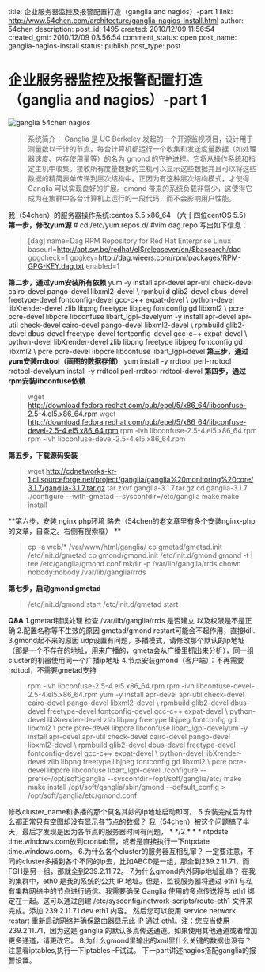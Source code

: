 title: 企业服务器监控及报警配置打造（ganglia and nagios）-part 1
link: http://www.54chen.com/architecture/ganglia-nagios-install.html
author: 54chen
description: 
post_id: 1495
created: 2010/12/09 11:56:54
created_gmt: 2010/12/09 03:56:54
comment_status: open
post_name: ganglia-nagios-install
status: publish
post_type: post

# 企业服务器监控及报警配置打造（ganglia and nagios）-part 1

![ganglia 54chen nagios](http://img04.taobaocdn.com/imgextra/i4/T1G.0TXXlhXXa1KzfX_115619.jpg)

> 系统简介： Ganglia 是 UC Berkeley 发起的一个开源监视项目，设计用于测量数以千计的节点。每台计算机都运行一个收集和发送度量数据（如处理器速度、内存使用量等）的名为 gmond 的守护进程。它将从操作系统和指定主机中收集。接收所有度量数据的主机可以显示这些数据并且可以将这些数据的精简表单传递到层次结构中。正因为有这种层次结构模式，才使得 Ganglia 可以实现良好的扩展。gmond 带来的系统负载非常少，这使得它成为在集群中各台计算机上运行的一段代码，而不会影响用户性能。

我（54chen）的服务器操作系统:centos 5.5 x86_64 （六十四位centOS 5.5） **第一步，修改yum源** # cd /etc/yum.repos.d/ #vim dag.repo 写出如下信息： 

> [dag] name=Dag RPM Repository for Red Hat Enterprise Linux baseurl=http://apt.sw.be/redhat/el$releasever/en/$basearch/dag gpgcheck=1 gpgkey=http://dag.wieers.com/rpm/packages/RPM-GPG-KEY.dag.txt enabled=1

**第二步，通过yum安装所有依赖** yum -y install apr-devel apr-util check-devel cairo-devel pango-devel libxml2-devel \ rpmbuild glib2-devel dbus-devel freetype-devel fontconfig-devel gcc-c++ expat-devel \ python-devel libXrender-devel zlib libpng freetype libjpeg fontconfig gd libxml2 \ pcre pcre-devel libpcre libconfuse libart_lgpl-develyum -y install apr-devel apr-util check-devel cairo-devel pango-devel libxml2-devel \ rpmbuild glib2-devel dbus-devel freetype-devel fontconfig-devel gcc-c++ expat-devel \ python-devel libXrender-devel zlib libpng freetype libjpeg fontconfig gd libxml2 \ pcre pcre-devel libpcre libconfuse libart_lgpl-devel **第三步，通过yum安装rrdtool（画图的数据存储）** yum install -y rrdtool perl-rrdtool rrdtool-develyum install -y rrdtool perl-rrdtool rrdtool-devel **第四步，通过rpm安装libconfuse依赖**

> wget http://download.fedora.redhat.com/pub/epel/5/x86_64/libconfuse-2.5-4.el5.x86_64.rpm wget http://download.fedora.redhat.com/pub/epel/5/x86_64/libconfuse-devel-2.5-4.el5.x86_64.rpm rpm -ivh libconfuse-2.5-4.el5.x86_64.rpm rpm -ivh libconfuse-devel-2.5-4.el5.x86_64.rpm

**第五步，下载源码安装**

> wget http://cdnetworks-kr-1.dl.sourceforge.net/project/ganglia/ganglia%20monitoring%20core/3.1.7/ganglia-3.1.7.tar.gz tar zxvf ganglia-3.1.7.tar.gz cd ganglia-3.1.7 ./configure --with-gmetad --sysconfdir=/etc/ganglia make make install

**第六步，安装 nginx php环境 略去（54chen的老文章里有多个安装nginx-php的文章，自查之。右侧有搜索框） **

> cp -a web/* /var/www/html/ganglia/ cp gmetad/gmetad.init /etc/init.d/gmetad cp gmond/gmond.init /etc/init.d/gmond gmond -t | tee /etc/ganglia/gmond.conf mkdir -p /var/lib/ganglia/rrds chown nobody:nobody /var/lib/ganglia/rrds

**第七步，启动gmond gmetad**

> /etc/init.d/gmond start /etc/init.d/gmetad start

**Q&A** 1.gmetad错误处理 检查 /var/lib/ganglia/rrds 是否建立 以及权限是不是正确 2.配置名称等不生效的原因 gmetad/gmond restart可能会不起作用，直接kill. 3.gmond起不来的原因 udp设置有问题，多播模式，请修改那个默认的ip地址（那是一个不存在的地址，用来广播的，gmeta会从广播里抓出来分析），同一组cluster的机器使用同一个广播ip地址 4.节点安装gmond（客户端）：不再需要rrdtool，不需要gmetad支持 

> rpm -ivh libconfuse-2.5-4.el5.x86_64.rpm rpm -ivh libconfuse-devel-2.5-4.el5.x86_64.rpm yum -y install apr-devel apr-util check-devel cairo-devel pango-devel libxml2-devel \ rpmbuild glib2-devel dbus-devel freetype-devel fontconfig-devel gcc-c++ expat-devel \ python-devel libXrender-devel zlib libpng freetype libjpeg fontconfig gd libxml2 \ pcre pcre-devel libpcre libconfuse libart_lgpl-develyum -y install apr-devel apr-util check-devel cairo-devel pango-devel libxml2-devel \ rpmbuild glib2-devel dbus-devel freetype-devel fontconfig-devel gcc-c++ expat-devel \ python-devel libXrender-devel zlib libpng freetype libjpeg fontconfig gd libxml2 \ pcre pcre-devel libpcre libconfuse libart_lgpl-devel ./configure --prefix=/opt/soft/ganglia --sysconfdir=/opt/soft/ganglia/etc/ make make install /opt/soft/ganglia/sbin/gmond --default_config > /opt/soft/ganglia/etc/gmond.conf

修改cluster_name和多播的那个莫名其妙的ip地址启动即可。 5.安装完成后为什么都正常只有空图却没有显示各节点的数据？ 我（54chen）被这个问题搞了半天，最后才发现是因为各节点的服务器时间有问题， * */2 * * * ntpdate time.windows.com放到crontab里，或者是直接执行一下ntpdate time.windows.com。 6.为什么各个cluster的服务器互相乱窜？ 一定要注意，不同的cluster多播到各个不同的ip去，比如ABCD是一组，那全到239.2.11.71，而FGH是另一组，那就全到239.2.11.72。 7.为什么gmond内外网ip地址乱串？ 在我的集群中，eth0 是我的系统的公共 IP 地址。但是，监视服务器将通过 eth1 与私有集群网络中的节点进行通信。我需要确保 Ganglia 使用的多点传送将与 eth1 绑定在一起。这可以通过创建 /etc/sysconfig/network-scripts/route-eth1 文件来完成。添加 239.2.11.71 dev eth1 内容。 然后您可以使用 service network restart 重新启动网络并确保路由器显示此 IP 通过 eth1。注：您应当使用 239.2.11.71，因为这是 ganglia 的默认多点传送通道。如果使用其他通道或者增加更多通道，请更改它。 8.为什么gmond里输出的xml里什么关键的数据也没有？ 注意看iptables,执行一下iptables -F试试。 下一part讲述nagios搭配ganglia的报警设置。